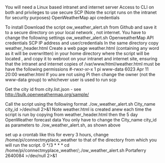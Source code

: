 You will need
a Linux based intranet and internet server
Access to CLI on both and privileges to use secure SCP (Note the script runs on the intranet for security purposes)
OpenWeatherMap api credentials

To install
Download the script ow_weather_alert.sh from Github and save it to a secure directory on your local network , not internet.
You have to change the following settings ow_weather_alert.sh
  OpenweatherMap API credentials
  SCP IP address and user/credentials
In the same directory copy weather_header.html
Create a web page weather.html (containing any word as it will be overwritten) in your home directory where the script will be located , and copy it to webroot on your intranet and internet site, ensuring that the intranet and internet copies of  /var/www/html/weather.html must be have the following permissions
#-rwxr-xr-x 1 pi           www-data         6023 Apr 11 20:00 weather.html
If you are not using Pi then change the owner (not the www-data group) to whichever user is used to run scp

Get the city id from city.list.json - see http://bulk.openweathermap.org/sample/

Call the script using the following format ./ow_weather_alert.sh City_name city_id >/dev/null 2>&1
Note weather.html is created anew each time the script is run by copying from weather_header.html then the 5 day OpenWeather forecast data
You only have to change the City_name city_id  as parameters to ./ow_weather_alert.sh, as shown above

set up a crontab like this for every 3 hours, change /home/pi/connectmyplace_weather to that of the directory from which you will run the script.
0 */3 * * * cd /home/pi/connectmyplace_weather/;./ow_weather_alert.sh Portaferry 2640084 >/dev/null 2>&1



